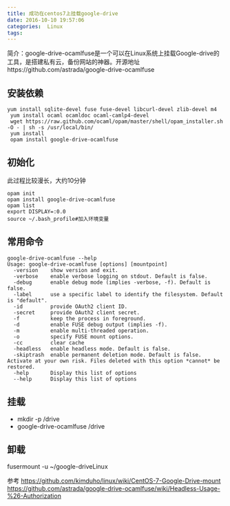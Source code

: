 ```yaml
---
title: 成功在centos7上挂载google-drive
date: 2016-10-10 19:57:06
categories:  Linux 
tags:
---
```

简介：google-drive-ocamlfuse是一个可以在Linux系统上挂载Google-drive的工具，是搭建私有云，备份网站的神器。开源地址https://github.com/astrada/google-drive-ocamlfuse
## 安装依赖
```
yum install sqlite-devel fuse fuse-devel libcurl-devel zlib-devel m4
 yum install ocaml ocamldoc ocaml-camlp4-devel
 wget https://raw.github.com/ocaml/opam/master/shell/opam_installer.sh -O - | sh -s /usr/local/bin/
 yum install 
 opam install google-drive-ocamlfuse
 ```

## 初始化
此过程比较漫长，大约10分钟
```
opam init
opam install google-drive-ocamlfuse
opam list
export DISPLAY=:0.0
source ~/.bash_profile#加入环境变量
```
## 常用命令
```
google-drive-ocamlfuse --help
Usage: google-drive-ocamlfuse [options] [mountpoint]
  -version    show version and exit.
  -verbose    enable verbose logging on stdout. Default is false.
  -debug      enable debug mode (implies -verbose, -f). Default is false.
  -label      use a specific label to identify the filesystem. Default is "default".
  -id         provide OAuth2 client ID.
  -secret     provide OAuth2 client secret.
  -f          keep the process in foreground.
  -d          enable FUSE debug output (implies -f).
  -m          enable multi-threaded operation.
  -o          specify FUSE mount options.
  -cc         clear cache
  -headless   enable headless mode. Default is false.
  -skiptrash  enable permanent deletion mode. Default is false. Activate at your own risk. Files deleted with this option *cannot* be restored.
  -help       Display this list of options
  --help      Display this list of options
```

## 挂载
- mkdir -p /drive
- google-drive-ocamlfuse /drive

##  卸载
fusermount -u ~/google-driveLinux

参考 
https://github.com/kimduho/linux/wiki/CentOS-7-Google-Drive-mount
https://github.com/astrada/google-drive-ocamlfuse/wiki/Headless-Usage-%26-Authorization